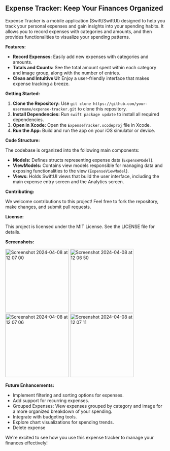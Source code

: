 ## Expense Tracker: Keep Your Finances Organized  

Expense Tracker is a mobile application (Swift/SwiftUI) designed to help you track your personal expenses and gain insights into your spending habits. It allows you to record expenses with categories and amounts, and then provides functionalities to visualize your spending patterns.

**Features:**

* **Record Expenses:** Easily add new expenses with categories and amounts.
* **Totals and Counts:** See the total amount spent within each category and image group, along with the number of entries.
* **Clean and Intuitive UI:** Enjoy a user-friendly interface that makes expense tracking a breeze.

**Getting Started:**

1. **Clone the Repository:** Use `git clone https://github.com/your-username/expense-tracker.git` to clone this repository.
2. **Install Dependencies:** Run `swift package update` to install all required dependencies.
3. **Open in Xcode:** Open the `ExpenseTracker.xcodeproj` file in Xcode.
4. **Run the App:** Build and run the app on your iOS simulator or device.

**Code Structure:**

The codebase is organized into the following main components:

* **Models:** Defines structs representing expense data (`ExpenseModel`).
* **ViewModels:** Contains view models responsible for managing data and exposing functionalities to the view (`ExpenseViewModel`).
* **Views:** Holds SwiftUI views that build the user interface, including the main expense entry screen and the Analytics screen.

**Contributing:**

We welcome contributions to this project! Feel free to fork the repository, make changes, and submit pull requests.

**License:**

This project is licensed under the MIT License. See the LICENSE file for details.

**Screenshots:**


<img width="200" alt="Screenshot 2024-04-08 at 12 07 00" src="https://github.com/KingLyrics/ExpenseTracker/assets/56762105/3ccd323e-4e4d-441a-b9c1-56b7755d4f0c">
<img width="200" alt="Screenshot 2024-04-08 at 12 06 50" src="https://github.com/KingLyrics/ExpenseTracker/assets/56762105/bfd3eb41-47b8-4a18-a7ec-a3385fd30b9f">
<img width="200" alt="Screenshot 2024-04-08 at 12 07 06" src="https://github.com/KingLyrics/ExpenseTracker/assets/56762105/cbc029e7-efda-4ac5-81ed-6ef5672e078c">
<img width="200" alt="Screenshot 2024-04-08 at 12 07 11" src="https://github.com/KingLyrics/ExpenseTracker/assets/56762105/060e04b2-bba0-4706-90b3-a5eb49174d04">


**Future Enhancements:**

* Implement filtering and sorting options for expenses.
* Add support for recurring expenses.
* Grouped Expenses: View expenses grouped by category and image for a more organized breakdown of your spending.
* Integrate with budgeting tools.
* Explore chart visualizations for spending trends.
* Delete expense
  

We're excited to see how you use this expense tracker to manage your finances effectively!

